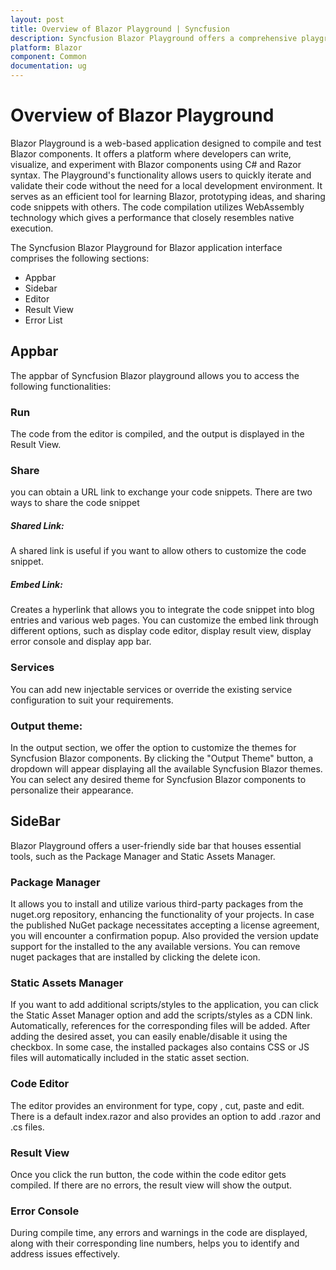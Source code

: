 ```yaml
---
layout: post
title: Overview of Blazor Playground | Syncfusion
description: Syncfusion Blazor Playground offers a comprehensive playground within your browser, empowering you to write, edit, compile, and share your Blazor components effortlessly. Explore the capabilities of Blazor components in real-time without the need for complex setups or external tools.
platform: Blazor
component: Common
documentation: ug
---
```

# Overview of Blazor Playground

Blazor Playground is a web-based application designed to compile and test Blazor components. It offers a platform where developers can write, visualize, and experiment with Blazor components using C# and Razor syntax. The Playground's functionality allows users to quickly iterate and validate their code without the need for a local development environment. It serves as an efficient tool for learning Blazor, prototyping ideas, and sharing code snippets with others. The code compilation utilizes WebAssembly technology which gives a performance that closely resembles native execution.

The Syncfusion Blazor Playground for Blazor application interface comprises the following sections:
* Appbar
* Sidebar
* Editor
* Result View
* Error List

## Appbar
The appbar of Syncfusion Blazor playground allows you to access the following functionalities: 
### Run
The code from the editor is compiled, and the output is displayed in the Result View.
### Share
you can obtain a URL link to exchange your code snippets.
There are two ways to share the code snippet
##### Shared Link:
A shared link is useful if you want to allow others to customize the code snippet.
##### Embed Link:
Creates a hyperlink that allows you to integrate the code snippet into blog entries and various web pages. You can customize the embed link through different options, such as display code editor, display result view, display error console and display app bar.
### Services
You can add new injectable services or override the existing service configuration to suit your requirements.
### Output theme:
In the output section, we offer the option to customize the themes for Syncfusion Blazor components. By clicking the "Output Theme" button, a dropdown will appear displaying all the available Syncfusion Blazor themes. You can select any desired theme for Syncfusion Blazor components to personalize their appearance.

## SideBar
Blazor Playground offers a user-friendly side bar that houses essential tools, such as the Package Manager and Static Assets Manager.

### Package Manager
It allows you to install and utilize various third-party packages from the nuget.org repository, enhancing the functionality of your projects. In case the published NuGet package necessitates accepting a license agreement, you will encounter a confirmation popup. Also provided the version update support for the installed to the any available versions. You can remove nuget packages that are installed by clicking the delete icon.

### Static Assets Manager
If you want to add additional scripts/styles to the application, you can click the Static Asset Manager option and add the scripts/styles as a CDN link. Automatically, references for the corresponding files will be added.  After adding the desired asset, you can easily enable/disable it using the checkbox. In some case, the installed packages also contains CSS or JS files will automatically included in the static asset section.

### Code Editor
The editor provides an environment for type, copy , cut, paste and edit. There is a default index.razor and also provides an option to add .razor and .cs files.

### Result View
Once you click the run button, the code within the code editor gets compiled. If there are no errors, the result view will show the output.

### Error Console
During compile time, any errors and warnings in the code are displayed, along with their corresponding line numbers, helps you to identify and address issues effectively.



